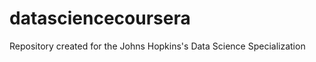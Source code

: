 datasciencecoursera
===================

Repository created for the Johns Hopkins's Data Science Specialization
